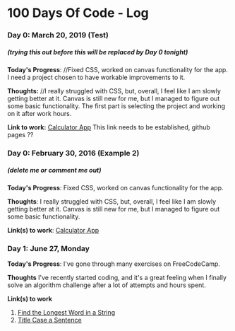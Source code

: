 # 100 Days Of Code - Log

### Day 0: March 20, 2019 (Test)
##### (trying this out before this will be replaced by Day 0 tonight)

**Today's Progress**: //Fixed CSS, worked on canvas functionality for the app. 
  I need a project chosen to have workable improvements to it.

**Thoughts:** //I really struggled with CSS, but, overall, I feel like I am slowly getting better at it. Canvas is still new for me, but I managed to figure out some basic functionality. 
  The first part is selecting the project and working on it after work hours.

**Link to work:** [Calculator App](http://www.example.com) This link needs to be established, github pages ??

### Day 0: February 30, 2016 (Example 2)
##### (delete me or comment me out)

**Today's Progress**: Fixed CSS, worked on canvas functionality for the app.

**Thoughts**: I really struggled with CSS, but, overall, I feel like I am slowly getting better at it. Canvas is still new for me, but I managed to figure out some basic functionality.

**Link(s) to work**: [Calculator App](http://www.example.com)


### Day 1: June 27, Monday

**Today's Progress**: I've gone through many exercises on FreeCodeCamp.

**Thoughts** I've recently started coding, and it's a great feeling when I finally solve an algorithm challenge after a lot of attempts and hours spent.

**Link(s) to work**
1. [Find the Longest Word in a String](https://www.freecodecamp.com/challenges/find-the-longest-word-in-a-string)
2. [Title Case a Sentence](https://www.freecodecamp.com/challenges/title-case-a-sentence)
